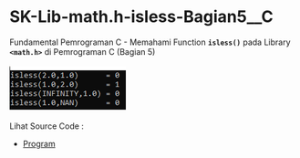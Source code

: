 # SK-Lib-math.h-isless-Bagian5__C
Fundamental Pemrograman C - Memahami Function <code><b>isless()</b></code> pada Library <code><b>&lt;math.h></b></code> di Pemrograman C (Bagian 5)<br><br>
<img src="https://github.com/RizkyKhapidsyah/SK-Lib-math.h-isless-Bagian5__C/blob/master/SK-Lib-math.h-isless-Bagian5__C/result/001.PNG"><br><br>
Lihat Source Code : <br>
- <a href="https://github.com/RizkyKhapidsyah/SK-Lib-math.h-isless-Bagian5__C/blob/master/SK-Lib-math.h-isless-Bagian5__C/Source.c">Program</a>
